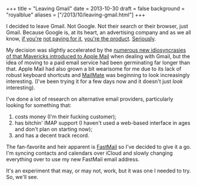 +++
title = "Leaving Gmail"
date = 2013-10-30
draft = false
background = "royalblue"
aliases = ["/2013/10/leaving-gmail.html"]
+++

I decided to leave Gmail. Not Google. Not their search or their browser, just
Gmail. Because Google is, at its heart, an advertising company and as we all
know, [if
you're](http://lifehacker.com/5697167/if-youre-not-paying-for-it-youre-the-product)
[not paying for
it](http://www.metafilter.com/95152/Userdriven-discontent#3256046), [you're the
product](http://www.forbes.com/sites/marketshare/2012/03/05/if-youre-not-paying-for-it-you-become-the-product/).
[Seriously](http://bit.ly/1aUIS0Z).

My decision was slightly accelerated by the [numerous new idiosyncrasies of that
Mavericks introduced to Apple Mail](http://tidbits.com/article/14219) when
dealing with Gmail, but the idea of moving to a paid email service had been
germinating far longer than that. Apple Mail had also grown a bit wearisome for
me due to its lack of robust keyboard shortcuts and
[MailMate](http://freron.com/) was beginning to look increasingly interesting.
(I've been trying it for a few days now and it doesn't just _look_ interesting).

I've done a lot of research on alternative email providers, particularly looking
for something that:

1. costs money (I'm their fucking customer);
2. has bitchin' IMAP support (I haven't used a web-based interface in ages and
   don't plan on starting now);
3. and has a decent track record.

The fan-favorite and heir apparent is [FastMail](https://www.fastmail.fm/) so
I've decided to give it a go. I'm syncing contacts and calendars over iCloud and
slowly changing everything over to use my new FastMail email address.

It's an experiment that may, or may not, work, but it was one I needed to try.
So, we'll see.
